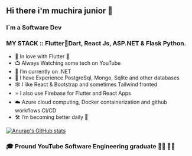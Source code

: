 ## Hi there i'm muchira junior 👋

### I`m a Software Dev 

### MY STACK :: Flutter💙Dart, React Js, ASP.NET & Flask Python.

- 💝 In love with Flutter 💙
- 📺 Always Watching some tech on YouTube
- 🌱 I’m currently on .NET
- 🎉 I have Experience PostgreSql, Mongo, Sqlite  and other databases
- 🕸️ I like  React & Bootstrap and sometimes Tailwind fronted
- ⭐ I also use Firebase for Flutter and React Apps
- ☁️ Azure cloud computing, Docker containerization and github workflows CI/CD
- 🛠️ I’m  becoming better daily 🦾

[![Anurag's GitHub stats](https://github-readme-stats.vercel.app/api?username=muchirajunior&theme=radical)](https://github.com/anuraghazra/github-readme-stats)

### :mortar_board: Pround YouTube Software Engineering graduate :student: :man_factory_worker:
